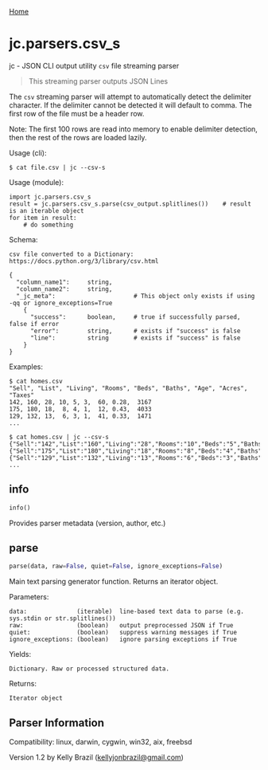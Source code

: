 [Home](https://kellyjonbrazil.github.io/jc/)

# jc.parsers.csv_s
jc - JSON CLI output utility `csv` file streaming parser

> This streaming parser outputs JSON Lines

The `csv` streaming parser will attempt to automatically detect the delimiter character. If the delimiter cannot be detected it will default to comma. The first row of the file must be a header row.

Note: The first 100 rows are read into memory to enable delimiter detection, then the rest of the rows are loaded lazily.

Usage (cli):

    $ cat file.csv | jc --csv-s

Usage (module):

    import jc.parsers.csv_s
    result = jc.parsers.csv_s.parse(csv_output.splitlines())    # result is an iterable object
    for item in result:
        # do something

Schema:

    csv file converted to a Dictionary: https://docs.python.org/3/library/csv.html

    {
      "column_name1":     string,
      "column_name2":     string,
      "_jc_meta":                      # This object only exists if using -qq or ignore_exceptions=True
        {
          "success":      boolean,     # true if successfully parsed, false if error
          "error":        string,      # exists if "success" is false
          "line":         string       # exists if "success" is false
        }
    }

Examples:

    $ cat homes.csv
    "Sell", "List", "Living", "Rooms", "Beds", "Baths", "Age", "Acres", "Taxes"
    142, 160, 28, 10, 5, 3,  60, 0.28,  3167
    175, 180, 18,  8, 4, 1,  12, 0.43,  4033
    129, 132, 13,  6, 3, 1,  41, 0.33,  1471
    ...

    $ cat homes.csv | jc --csv-s
    {"Sell":"142","List":"160","Living":"28","Rooms":"10","Beds":"5","Baths":"3","Age":"60","Acres":"0.28","Taxes":"3167"}
    {"Sell":"175","List":"180","Living":"18","Rooms":"8","Beds":"4","Baths":"1","Age":"12","Acres":"0.43","Taxes":"4033"}
    {"Sell":"129","List":"132","Living":"13","Rooms":"6","Beds":"3","Baths":"1","Age":"41","Acres":"0.33","Taxes":"1471"}
    ...


## info
```python
info()
```
Provides parser metadata (version, author, etc.)

## parse
```python
parse(data, raw=False, quiet=False, ignore_exceptions=False)
```

Main text parsing generator function. Returns an iterator object.

Parameters:

    data:              (iterable)  line-based text data to parse (e.g. sys.stdin or str.splitlines())
    raw:               (boolean)   output preprocessed JSON if True
    quiet:             (boolean)   suppress warning messages if True
    ignore_exceptions: (boolean)   ignore parsing exceptions if True

Yields:

    Dictionary. Raw or processed structured data.

Returns:

    Iterator object

## Parser Information
Compatibility:  linux, darwin, cygwin, win32, aix, freebsd

Version 1.2 by Kelly Brazil (kellyjonbrazil@gmail.com)
